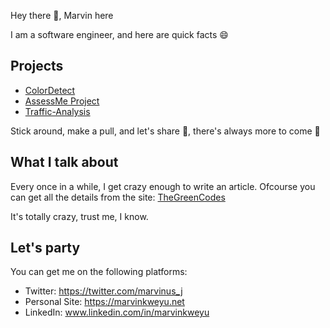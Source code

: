 Hey there :wave:, Marvin here

I am a software engineer, and here are quick facts :smile:

## Projects

 - [ColorDetect](https://colordetect.readthedocs.io/en/latest/colordetect.html)
 - [AssessMe Project](https://assessme-project.herokuapp.com/)
 - [Traffic-Analysis](https://traffic-analysis-display.herokuapp.com/?item_for_compare=Year)
 
 Stick around, make a pull, and let's share :rocket:, there's always more to come :construction_worker:
 
 ## What I talk about
 
 Every once in a while, I get crazy enough to write an article. Ofcourse you can get all the details from the site: 
 [TheGreenCodes](https://thegreencodes.com/)
 
 It's totally crazy, trust me, I know.
 
 ## Let's party
 
 You can get me on the following platforms:
 
 - Twitter: https://twitter.com/marvinus_j
 - Personal Site: https://marvinkweyu.net
 - LinkedIn: www.linkedin.com/in/marvinkweyu
 
